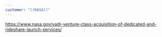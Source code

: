 ```yaml
---
customer: "[[NASA]]"
---
```


https://www.nasa.gov/vadr-venture-class-acquisition-of-dedicated-and-rideshare-launch-services/